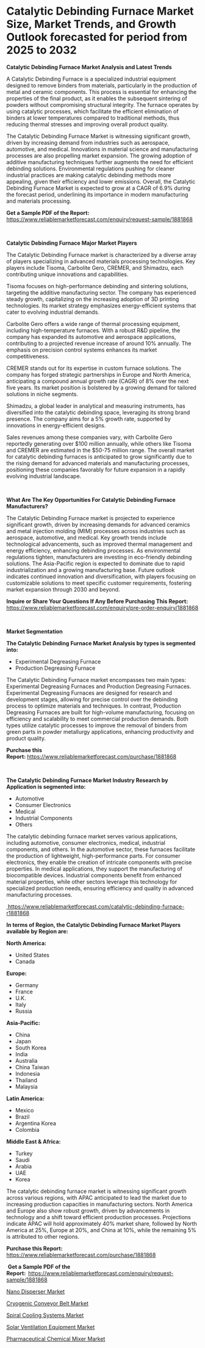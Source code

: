 <p><h1>Catalytic Debinding Furnace Market Size, Market Trends, and Growth Outlook forecasted for period from 2025 to 2032</h1></p><p><strong>Catalytic Debinding Furnace Market Analysis and Latest Trends</strong></p>
<p><p>A Catalytic Debinding Furnace is a specialized industrial equipment designed to remove binders from materials, particularly in the production of metal and ceramic components. This process is essential for enhancing the properties of the final product, as it enables the subsequent sintering of powders without compromising structural integrity. The furnace operates by using catalytic processes, which facilitate the efficient elimination of binders at lower temperatures compared to traditional methods, thus reducing thermal stresses and improving overall product quality.</p><p>The Catalytic Debinding Furnace Market is witnessing significant growth, driven by increasing demand from industries such as aerospace, automotive, and medical. Innovations in material science and manufacturing processes are also propelling market expansion. The growing adoption of additive manufacturing techniques further augments the need for efficient debinding solutions. Environmental regulations pushing for cleaner industrial practices are making catalytic debinding methods more appealing, given their efficiency and lower emissions. Overall, the Catalytic Debinding Furnace Market is expected to grow at a CAGR of 6.9% during the forecast period, underlining its importance in modern manufacturing and materials processing.</p></p>
<p><strong>Get a Sample PDF of the Report:&nbsp;</strong> <a href="https://www.reliablemarketforecast.com/enquiry/request-sample/1881868?utm_campaign=1885&utm_medium=2&utm_source=Github&utm_content=ia&utm_term=01032025&utm_id=catalytic-debinding-furnace">https://www.reliablemarketforecast.com/enquiry/request-sample/1881868</a></p>
<p>&nbsp;</p>
<p><strong>Catalytic Debinding Furnace Major Market Players</strong></p>
<p><p>The Catalytic Debinding Furnace market is characterized by a diverse array of players specializing in advanced materials processing technologies. Key players include Tisoma, Carbolite Gero, CREMER, and Shimadzu, each contributing unique innovations and capabilities.</p><p>Tisoma focuses on high-performance debinding and sintering solutions, targeting the additive manufacturing sector. The company has experienced steady growth, capitalizing on the increasing adoption of 3D printing technologies. Its market strategy emphasizes energy-efficient systems that cater to evolving industrial demands.</p><p>Carbolite Gero offers a wide range of thermal processing equipment, including high-temperature furnaces. With a robust R&D pipeline, the company has expanded its automotive and aerospace applications, contributing to a projected revenue increase of around 10% annually. The emphasis on precision control systems enhances its market competitiveness.</p><p>CREMER stands out for its expertise in custom furnace solutions. The company has forged strategic partnerships in Europe and North America, anticipating a compound annual growth rate (CAGR) of 8% over the next five years. Its market position is bolstered by a growing demand for tailored solutions in niche segments.</p><p>Shimadzu, a global leader in analytical and measuring instruments, has diversified into the catalytic debinding space, leveraging its strong brand presence. The company aims for a 5% growth rate, supported by innovations in energy-efficient designs.</p><p>Sales revenues among these companies vary, with Carbolite Gero reportedly generating over $100 million annually, while others like Tisoma and CREMER are estimated in the $50-75 million range. The overall market for catalytic debinding furnaces is anticipated to grow significantly due to the rising demand for advanced materials and manufacturing processes, positioning these companies favorably for future expansion in a rapidly evolving industrial landscape.</p></p>
<p>&nbsp;</p>
<p><strong>What Are The Key Opportunities For Catalytic Debinding Furnace Manufacturers?</strong></p>
<p><p>The Catalytic Debinding Furnace market is projected to experience significant growth, driven by increasing demands for advanced ceramics and metal injection molding (MIM) processes across industries such as aerospace, automotive, and medical. Key growth trends include technological advancements, such as improved thermal management and energy efficiency, enhancing debinding processes. As environmental regulations tighten, manufacturers are investing in eco-friendly debinding solutions. The Asia-Pacific region is expected to dominate due to rapid industrialization and a growing manufacturing base. Future outlook indicates continued innovation and diversification, with players focusing on customizable solutions to meet specific customer requirements, fostering market expansion through 2030 and beyond.</p></p>
<p><strong>Inquire or Share Your Questions If Any Before Purchasing This Report:</strong> <a href="https://www.reliablemarketforecast.com/enquiry/pre-order-enquiry/1881868?utm_campaign=1885&utm_medium=2&utm_source=Github&utm_content=ia&utm_term=01032025&utm_id=catalytic-debinding-furnace">https://www.reliablemarketforecast.com/enquiry/pre-order-enquiry/1881868</a></p>
<p>&nbsp;</p>
<p><strong>Market Segmentation</strong></p>
<p><strong>The Catalytic Debinding Furnace Market Analysis by types is segmented into:</strong></p>
<p><ul><li>Experimental Degreasing Furnace</li><li>Production Degreasing Furnace</li></ul></p>
<p><p>The Catalytic Debinding Furnace market encompasses two main types: Experimental Degreasing Furnaces and Production Degreasing Furnaces. Experimental Degreasing Furnaces are designed for research and development stages, allowing for precise control over the debinding process to optimize materials and techniques. In contrast, Production Degreasing Furnaces are built for high-volume manufacturing, focusing on efficiency and scalability to meet commercial production demands. Both types utilize catalytic processes to improve the removal of binders from green parts in powder metallurgy applications, enhancing productivity and product quality.</p></p>
<p><strong>Purchase this Report:&nbsp;</strong><a href="https://www.reliablemarketforecast.com/purchase/1881868?utm_campaign=1885&utm_medium=2&utm_source=Github&utm_content=ia&utm_term=01032025&utm_id=catalytic-debinding-furnace">https://www.reliablemarketforecast.com/purchase/1881868</a></p>
<p>&nbsp;</p>
<p><strong>The Catalytic Debinding Furnace Market Industry Research by Application is segmented into:</strong></p>
<p><ul><li>Automotive</li><li>Consumer Electronics</li><li>Medical</li><li>Industrial Components</li><li>Others</li></ul></p>
<p><p>The catalytic debinding furnace market serves various applications, including automotive, consumer electronics, medical, industrial components, and others. In the automotive sector, these furnaces facilitate the production of lightweight, high-performance parts. For consumer electronics, they enable the creation of intricate components with precise properties. In medical applications, they support the manufacturing of biocompatible devices. Industrial components benefit from enhanced material properties, while other sectors leverage this technology for specialized production needs, ensuring efficiency and quality in advanced manufacturing processes.</p></p>
<p><a href="https://www.reliablemarketforecast.com/catalytic-debinding-furnace-r1881868?utm_campaign=1885&utm_medium=2&utm_source=Github&utm_content=ia&utm_term=01032025&utm_id=catalytic-debinding-furnace">&nbsp;https://www.reliablemarketforecast.com/catalytic-debinding-furnace-r1881868</a></p>
<p><strong>In terms of Region, the Catalytic Debinding Furnace Market Players available by Region are:</strong></p>
<p>
    <p> <strong> North America: </strong>
        <ul>
            <li>United States</li>
            <li>Canada</li>
        </ul>
        </p> 
    <p> <strong> Europe: </strong>
        <ul>
            <li>Germany</li>
            <li>France</li>
            <li>U.K.</li>
            <li>Italy</li>
            <li>Russia</li>
        </ul>
        </p> 
    <p> <strong> Asia-Pacific: </strong>
        <ul>
            <li>China</li>
            <li>Japan</li>
            <li>South Korea</li>
            <li>India</li>
            <li>Australia</li>
            <li>China Taiwan</li>
            <li>Indonesia</li>
            <li>Thailand</li>
            <li>Malaysia</li>
        </ul>
        </p> 
    <p> <strong> Latin America: </strong>
        <ul>
            <li>Mexico</li>
            <li>Brazil</li>
            <li>Argentina Korea</li>
            <li>Colombia</li>
        </ul>
        </p> 
    <p> <strong> Middle East & Africa: </strong>
        <ul>
            <li>Turkey</li>
            <li>Saudi</li>
            <li>Arabia</li>
            <li>UAE</li>
            <li>Korea</li>
        </ul>
    </p>
    </p>
<p><p>The catalytic debinding furnace market is witnessing significant growth across various regions, with APAC anticipated to lead the market due to increasing production capacities in manufacturing sectors. North America and Europe also show robust growth, driven by advancements in technology and a shift toward efficient production processes. Projections indicate APAC will hold approximately 40% market share, followed by North America at 25%, Europe at 20%, and China at 10%, while the remaining 5% is attributed to other regions.</p></p>
<p><strong>Purchase this Report: </strong><a href="https://www.reliablemarketforecast.com/purchase/1881868?utm_campaign=1885&utm_medium=2&utm_source=Github&utm_content=ia&utm_term=01032025&utm_id=catalytic-debinding-furnace">https://www.reliablemarketforecast.com/purchase/1881868</a></p>
<p>&nbsp;<strong>Get a Sample PDF of the Report:&nbsp;&nbsp;</strong><a href="https://www.reliablemarketforecast.com/enquiry/request-sample/1881868?utm_campaign=1885&utm_medium=2&utm_source=Github&utm_content=ia&utm_term=01032025&utm_id=catalytic-debinding-furnace">https://www.reliablemarketforecast.com/enquiry/request-sample/1881868</a></p>
<p><strong></strong></p>
<p><p><a href="https://github.com/abidomamen/Market-Research-Report-List-1/blob/main/nano-disperser-market.md?utm_campaign=1885&utm_medium=2&utm_source=Github&utm_content=ia&utm_term=01032025&utm_id=catalytic-debinding-furnace">Nano Disperser Market</a></p><p><a href="https://github.com/adelanwkadua/Market-Research-Report-List-1/blob/main/cryogenic-conveyor-belt-market.md?utm_campaign=1885&utm_medium=2&utm_source=Github&utm_content=ia&utm_term=01032025&utm_id=catalytic-debinding-furnace">Cryogenic Conveyor Belt Market</a></p><p><a href="https://github.com/elroddrewspm/Market-Research-Report-List-1/blob/main/spiral-cooling-systems-market.md?utm_campaign=1885&utm_medium=2&utm_source=Github&utm_content=ia&utm_term=01032025&utm_id=catalytic-debinding-furnace">Spiral Cooling Systems Market</a></p><p><a href="https://github.com/mokeleveisel/Market-Research-Report-List-1/blob/main/solar-ventilation-equipment-market.md?utm_campaign=1885&utm_medium=2&utm_source=Github&utm_content=ia&utm_term=01032025&utm_id=catalytic-debinding-furnace">Solar Ventilation Equipment Market</a></p><p><a href="https://github.com/baheraennika/Market-Research-Report-List-1/blob/main/pharmaceutical-chemical-mixer-market.md?utm_campaign=1885&utm_medium=2&utm_source=Github&utm_content=ia&utm_term=01032025&utm_id=catalytic-debinding-furnace">Pharmaceutical Chemical Mixer Market</a></p></p>
